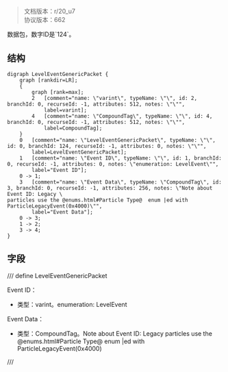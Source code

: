 # <!-- md:samp LevelEventGenericPacket -->

> 文档版本：r/20_u7<br/>协议版本：662

<!-- md:samp LevelEventGenericPacket -->数据包，数字ID是`124`。

## 结构

```viz
digraph LevelEventGenericPacket {
	graph [rankdir=LR];
	{
		graph [rank=max];
		2	[comment="name: \"varint\", typeName: \"\", id: 2, branchId: 0, recurseId: -1, attributes: 512, notes: \"\"",
			label=varint];
		4	[comment="name: \"CompoundTag\", typeName: \"\", id: 4, branchId: 0, recurseId: -1, attributes: 512, notes: \"\"",
			label=CompoundTag];
	}
	0	[comment="name: \"LevelEventGenericPacket\", typeName: \"\", id: 0, branchId: 124, recurseId: -1, attributes: 0, notes: \"\"",
		label=LevelEventGenericPacket];
	1	[comment="name: \"Event ID\", typeName: \"\", id: 1, branchId: 0, recurseId: -1, attributes: 0, notes: \"enumeration: LevelEvent\"",
		label="Event ID"];
	0 -> 1;
	3	[comment="name: \"Event Data\", typeName: \"CompoundTag\", id: 3, branchId: 0, recurseId: -1, attributes: 256, notes: \"Note about Event ID: Legacy \
particles use the @enums.html#Particle Type@  enum |ed with ParticleLegacyEvent(0x4000)\"",
		label="Event Data"];
	0 -> 3;
	1 -> 2;
	3 -> 4;
}

```

## 字段

/// define
LevelEventGenericPacket

Event ID：<!-- md:samp varint -->

- 类型：varint。enumeration: LevelEvent

Event Data：[<!-- md:samp CompoundTag -->](../types/compoundtag.md)

- 类型：CompoundTag。Note about Event ID: Legacy particles use the @enums.html#Particle Type@  enum |ed with ParticleLegacyEvent(0x4000)


///

